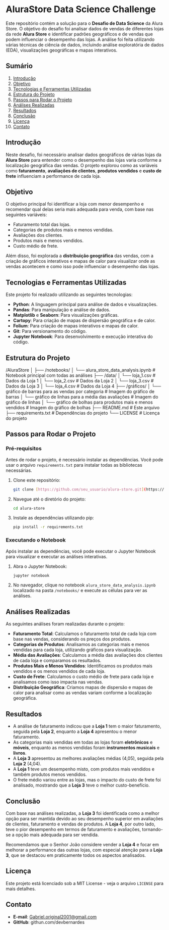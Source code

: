 # AluraStore Data Science Challenge

Este repositório contém a solução para o **Desafio de Data Science** da Alura Store. O objetivo do desafio foi analisar dados de vendas de diferentes lojas da rede **Alura Store** e identificar padrões geográficos e de vendas que podem influenciar o desempenho das lojas. A análise foi feita utilizando várias técnicas de ciência de dados, incluindo análise exploratória de dados (EDA), visualizações geográficas e mapas interativos.

## Sumário

1.  [Introdução](#introdução)
2.  [Objetivo](#objetivo)
3.  [Tecnologias e Ferramentas Utilizadas](#tecnologias-e-ferramentas-utilizadas)
4.  [Estrutura do Projeto](#estrutura-do-projeto)
5.  [Passos para Rodar o Projeto](#passos-para-rodar-o-projeto)
6.  [Análises Realizadas](#análises-realizadas)
7.  [Resultados](#resultados)
8.  [Conclusão](#conclusão)
9.  [Licença](#licença)
10. [Contato](#contato)

## Introdução

Neste desafio, foi necessário analisar dados geográficos de várias lojas da **Alura Store** para entender como o desempenho das lojas varia conforme a localização geográfica das vendas. O projeto explorou como as variáveis como **faturamento**, **avaliações de clientes**, **produtos vendidos** e **custo de frete** influenciam a performance de cada loja.

## Objetivo

O objetivo principal foi identificar a loja com menor desempenho e recomendar qual delas seria mais adequada para venda, com base nas seguintes variáveis:

-   Faturamento total das lojas.
-   Categorias de produtos mais e menos vendidas.
-   Avaliações dos clientes.
-   Produtos mais e menos vendidos.
-   Custo médio de frete.

Além disso, foi explorada a **distribuição geográfica** das vendas, com a criação de gráficos interativos e mapas de calor para visualizar onde as vendas acontecem e como isso pode influenciar o desempenho das lojas.

## Tecnologias e Ferramentas Utilizadas

Este projeto foi realizado utilizando as seguintes tecnologias:

-   **Python**: A linguagem principal para análise de dados e visualizações.
-   **Pandas**: Para manipulação e análise de dados.
-   **Matplotlib** e **Seaborn**: Para visualizações gráficas.
-   **Cartopy**: Para criação de mapas de dispersão geográfica e de calor.
-   **Folium**: Para criação de mapas interativos e mapas de calor.
-   **Git**: Para versionamento do código.
-   **Jupyter Notebook**: Para desenvolvimento e execução interativa do código.

## Estrutura do Projeto

/AluraStore
│
├── /notebooks/
│   └── alura_store_data_analysis.ipynb  # Notebook principal com todas as análises
├── /data/
│   └── loja_1.csv  # Dados da Loja 1
│   └── loja_2.csv  # Dados da Loja 2
│   └── loja_3.csv  # Dados da Loja 3
│   └── loja_4.csv  # Dados da Loja 4
├── /gráficos/
│   └── gráfico de barras para as vendas por categoria  # Imagem do gráfico de barras
│   └── gráfico de linhas para a média das avaliações  # Imagem do gráfico de linhas
│   └── gráfico de bolhas para produtos mais e menos vendidos  # Imagem do gráfico de bolhas
├── README.md  # Este arquivo
├── requirements.txt  # Dependências do projeto
└── LICENSE  # Licença do projeto


## Passos para Rodar o Projeto

### Pré-requisitos

Antes de rodar o projeto, é necessário instalar as dependências. Você pode usar o arquivo `requirements.txt` para instalar todas as bibliotecas necessárias.

1.  Clone este repositório:
    ```bash
    git clone [https://github.com/seu_usuario/alura-store.git](https://github.com/seu_usuario/alura-store.git)
    ```
2.  Navegue até o diretório do projeto:
    ```bash
    cd alura-store
    ```
3.  Instale as dependências utilizando pip:
    ```bash
    pip install -r requirements.txt
    ```

### Executando o Notebook

Após instalar as dependências, você pode executar o Jupyter Notebook para visualizar e executar as análises interativas.

1.  Abra o Jupyter Notebook:
    ```bash
    jupyter notebook
    ```
2.  No navegador, clique no notebook `alura_store_data_analysis.ipynb` localizado na pasta `/notebooks/` e execute as células para ver as análises.

## Análises Realizadas

As seguintes análises foram realizadas durante o projeto:

-   **Faturamento Total**: Calculamos o faturamento total de cada loja com base nas vendas, considerando os preços dos produtos.
-   **Categorias de Produtos**: Analisamos as categorias mais e menos vendidas para cada loja, utilizando gráficos para visualização.
-   **Média das Avaliações**: Calculamos a média das avaliações dos clientes de cada loja e comparamos os resultados.
-   **Produtos Mais e Menos Vendidos**: Identificamos os produtos mais vendidos e os menos vendidos de cada loja.
-   **Custo de Frete**: Calculamos o custo médio de frete para cada loja e analisamos como isso impacta nas vendas.
-   **Distribuição Geográfica**: Criamos mapas de dispersão e mapas de calor para analisar como as vendas variam conforme a localização geográfica.

## Resultados

-   A análise de faturamento indicou que a **Loja 1** tem o maior faturamento, seguida pela **Loja 2**, enquanto a **Loja 4** apresentou o menor faturamento.
-   As categorias mais vendidas em todas as lojas foram **eletrônicos** e **móveis**, enquanto as menos vendidas foram **instrumentos musicais** e **livros**.
-   A **Loja 3** apresentou as melhores avaliações médias (4,05), seguida pela **Loja 2** (4,04).
-   A **Loja 1** teve um desempenho misto, com produtos mais vendidos e também produtos menos vendidos.
-   O frete médio variou entre as lojas, mas o impacto do custo de frete foi analisado, mostrando que a **Loja 3** teve o melhor custo-benefício.

## Conclusão

Com base nas análises realizadas, a **Loja 3** foi identificada como a melhor opção para ser mantida devido ao seu desempenho superior em avaliações de clientes, faturamento e vendas de produtos. A **Loja 4**, por outro lado, teve o pior desempenho em termos de faturamento e avaliações, tornando-se a opção mais adequada para ser vendida.

Recomendamos que o Senhor João considere vender a **Loja 4** e focar em melhorar a performance das outras lojas, com especial atenção para a **Loja 3**, que se destacou em praticamente todos os aspectos analisados.

## Licença

Este projeto está licenciado sob a MIT License - veja o arquivo `LICENSE` para mais detalhes.

## Contato

-   **E-mail**: Gabriel.original2001@gmail.com
-   **GitHub**: githun.com/devbernardes
